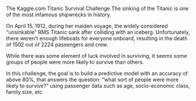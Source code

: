 The Kaggle.com Titanic Survival Challenge
The sinking of the Titanic is one of the most infamous shipwrecks in history.

On April 15, 1912, during her maiden voyage, the widely considered “unsinkable” RMS Titanic sank after colliding with an iceberg. Unfortunately, there weren’t enough lifeboats for everyone onboard, resulting in the death of 1502 out of 2224 passengers and crew.

While there was some element of luck involved in surviving, it seems some groups of people were more likely to survive than others.

In this challenge, the goal is to build a predictive model with an accuracy of above 80%, that answers the question: “what sort of people were more likely to survive?” using passenger data such as age, socio-economic class, family size, etc
